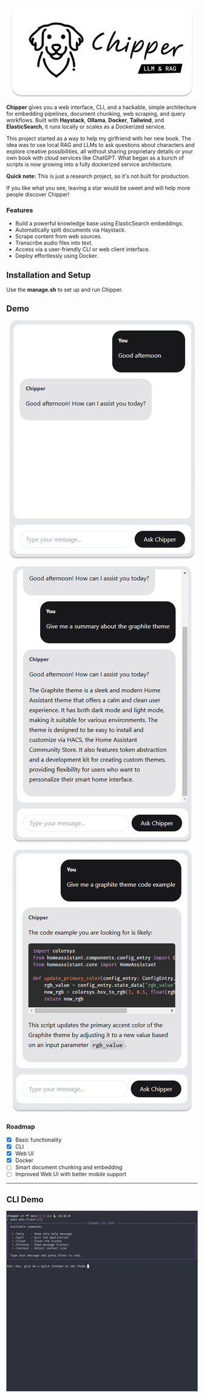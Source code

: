 <p align="center"><img src="https://raw.githubusercontent.com/TilmanGriesel/chipper/refs/heads/main/docs/public/assets/banner_chipper.png" width="480" alt="Logo Chipper RAG Util"/></p>

**Chipper** gives you a web interface, CLI, and a hackable, simple architecture for embedding pipelines, document chunking, web scraping, and query workflows. Built with **Haystack**, **Ollama**, **Docker**, **Tailwind**, and **ElasticSearch**, it runs locally or scales as a Dockerized service.

This project started as a way to help my girlfriend with her new book. The idea was to use local RAG and LLMs to ask questions about characters and explore creative possibilities, all without sharing proprietary details or your own book with cloud services like ChatGPT. What began as a bunch of scripts is now growing into a fully dockerized service architecture.

**Quick note:** This is just a research project, so it's not built for production.

If you like what you see, leaving a star would be sweet and will help more people discover Chipper!

### Features

- Build a powerful knowledge base using ElasticSearch embeddings.
- Automatically split documents via Haystack.
- Scrape content from web sources.
- Transcribe audio files into text.
- Access via a user-friendly CLI or web client interface.
- Deploy effortlessly using Docker.

## Installation and Setup

Use the **manage.sh** to set up and run Chipper.

## Demo

<p align="center"><img src="https://raw.githubusercontent.com/TilmanGriesel/chipper/refs/heads/main/docs/public/assets/demo_01.png"alt="Chipper RAG Util Demo Web"/></p>
<p align="center"><img src="https://raw.githubusercontent.com/TilmanGriesel/chipper/refs/heads/main/docs/public/assets/demo_02.png"alt="Chipper RAG Util Demo Web"/></p>
<p align="center"><img src="https://raw.githubusercontent.com/TilmanGriesel/chipper/refs/heads/main/docs/public/assets/demo_03.png"alt="Chipper RAG Util Demo Web"/></p>

### Roadmap

- [x] Basic functionality
- [x] CLI
- [x] Web UI
- [x] Docker
- [ ] Smart document chunking and embedding
- [ ] Improved Web UI with better mobile support

---

## CLI Demo

<p align="center"><img src="https://raw.githubusercontent.com/TilmanGriesel/chipper/refs/heads/main/docs/public/assets/demo_cli_01.gif"alt="Chipper RAG Util Demo CLI"/></p>

